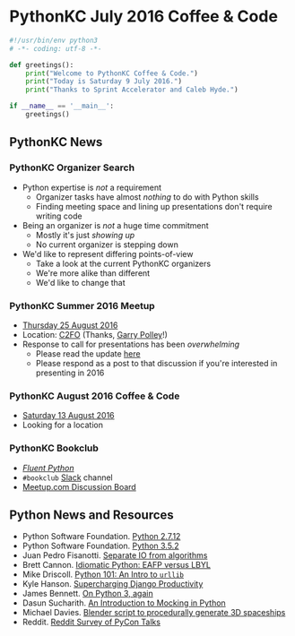 # PythonKC July 2016 Coffee & Code
```python
#!/usr/bin/env python3
# -*- coding: utf-8 -*-

def greetings():
    print("Welcome to PythonKC Coffee & Code.")
    print("Today is Saturday 9 July 2016.")
    print("Thanks to Sprint Accelerator and Caleb Hyde.")

if __name__ == '__main__':
    greetings()
```

## PythonKC News

### PythonKC Organizer Search
* Python expertise is _not_ a requirement
    * Organizer tasks have almost _nothing_ to do with Python skills
    * Finding meeting space and lining up presentations don't require writing code
* Being an organizer is _not_ a huge time commitment
    * Mostly it's just _showing up_
    * No current organizer is stepping down
* We'd like to represent differing points-of-view
    * Take a look at the current PythonKC organizers
    * We're more alike than different
    * We'd like to change that

### PythonKC Summer 2016 Meetup
* [Thursday 25 August 2016](http://www.meetup.com/pythonkc/events/xgjdhlyvlbhc/)
* Location: [C2FO](https://c2fo.com) (Thanks, [Garry Polley](http://www.meetup.com/pythonkc/members/81319782/)!)
* Response to call for presentations has been _overwhelming_
    * Please read the update [here](http://www.meetup.com/pythonkc/messages/boards/thread/49947683)
    * Please respond as a post to that discussion if you're interested in presenting in 2016

### PythonKC August 2016 Coffee & Code
* [Saturday 13 August 2016](http://www.meetup.com/pythonkc/events/232044610/)
* Looking for a location

### PythonKC Bookclub
* [_Fluent Python_](http://shop.oreilly.com/product/0636920032519.do)
* `#bookclub` [Slack](https://pykc-slackipy.herokuapp.com/) channel
* [Meetup.com Discussion Board](http://www.meetup.com/pythonkc/messages/boards/thread/49656306)

## Python News and Resources
* Python Software Foundation. [Python 2.7.12](https://www.python.org/downloads/release/python-2712/)
* Python Software Foundation. [Python 3.5.2](https://www.python.org/downloads/release/python-352/)
* Juan Pedro Fisanotti. [Separate IO from algorithms](http://www.machinalis.com/blog/separate-io-from-algorithms/)
* Brett Cannon. [Idiomatic Python: EAFP versus LBYL](https://blogs.msdn.microsoft.com/pythonengineering/2016/06/29/idiomatic-python-eafp-versus-lbyl/)
* Mike Driscoll. [Python 101: An Intro to `urllib`](http://www.blog.pythonlibrary.org/2016/06/28/python-101-an-intro-to-urllib/)
* Kyle Hanson. [Supercharging Django Productivity](https://blog.esharesinc.com/supercharging-django-productivity-at-eshares-8dbf9042825e#)
* James Bennett. [On Python 3, again](http://www.b-list.org/weblog/2016/jun/10/python-3-again/)
* Dasun Sucharith. [An Introduction to Mocking in Python](http://slviki.com/index.php/2016/06/18/introduction-to-mocking-in-python/)
* Michael Davies. [Blender script to procedurally generate 3D spaceships](https://github.com/a1studmuffin/SpaceshipGenerator)
* Reddit. [Reddit Survey of PyCon Talks](https://www.reddit.com/r/Python/comments/4oh4vr/i_missed_pycon_what_is_your_favorite_talk_that/)
